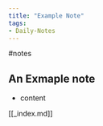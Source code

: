 ```yaml
---
title: "Example Note"
tags:
- Daily-Notes
---
```


#notes

## An Exmaple note
- content 



[[_index.md]]